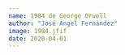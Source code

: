 ```yaml
---
name: 1984 de George Orwell
author: "José Ángel Fernández"
image: 1984.jfif
date: 2020-04-01
---
```

